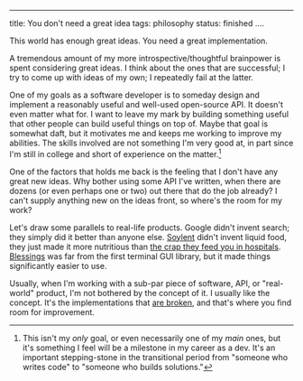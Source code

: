 ----
title: You don't need a great idea
tags: philosophy
status: finished
....

This world has enough great ideas. You need a great implementation.

A tremendous amount of my more introspective/thoughtful brainpower is spent considering great ideas. I think about the ones that are successful; I try to come up with ideas of my own; I repeatedly fail at the latter.

One of my goals as a software developer is to someday design and implement a reasonably useful and well-used open-source API. It doesn't even matter what for. I want to leave my mark by building something useful that other people can build useful things on top of. Maybe that goal is somewhat daft, but it motivates me and keeps me working to improve my abilities. The skills involved are not something I'm very good at, in part since I'm still in college and short of experience on the matter.[^goals]

One of the factors that holds me back is the feeling that I don't have any great new ideas. Why bother using some API I've written, when there are dozens (or even perhaps one or two) out there that do the job already? I can't supply anything new on the ideas front, so where's the room for my work?

Let's draw some parallels to real-life products. Google didn't invent search; they simply did it better than anyone else. [Soylent](http://www.soylent.me/) didn't invent liquid food, they just made it more nutritious than [the crap they feed you in hospitals](https://en.wikipedia.org/wiki/Feeding_tube). [Blessings](https://pypi.python.org/pypi/blessings/) was far from the first terminal GUI library, but it made things significantly easier to use.

Usually, when I'm working with a sub-par piece of software, API, or "real-world" product, I'm not bothered by the concept of it. I usually like the concept. It's the implementations that [are broken](http://www.paulgraham.com/organic.html), and that's where you find room for improvement.

[^goals]: This isn't my *only* goal, or even necessarily one of my *main* ones, but it's something I feel will be a milestone in my career as a dev. It's an important stepping-stone in the transitional period from "someone who writes code" to "someone who builds solutions."
